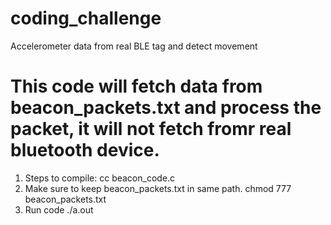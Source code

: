 # coding_challenge
Accelerometer data from real BLE tag and detect movement  
# This code will fetch data from beacon_packets.txt and process the packet, it will not fetch fromr real bluetooth device.
1. Steps to compile:
   cc beacon_code.c
2. Make sure to keep beacon_packets.txt in same path.
   chmod 777 beacon_packets.txt
3. Run code
   ./a.out


